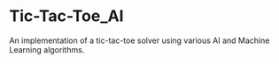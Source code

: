 # Tic-Tac-Toe_AI
An implementation of a tic-tac-toe solver using various AI and Machine Learning algorithms.
